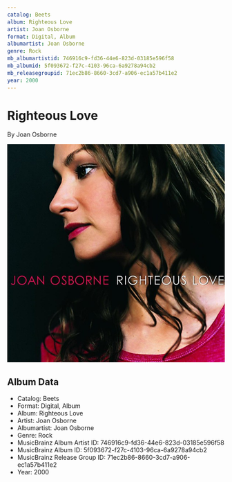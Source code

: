 ```yaml
---
catalog: Beets
album: Righteous Love
artist: Joan Osborne
format: Digital, Album
albumartist: Joan Osborne
genre: Rock
mb_albumartistid: 746916c9-fd36-44e6-823d-03185e596f58
mb_albumid: 5f093672-f27c-4103-96ca-6a9278a94cb2
mb_releasegroupid: 71ec2b86-8660-3cd7-a906-ec1a57b411e2
year: 2000
---
```


# Righteous Love

By Joan Osborne

![](../../assets/beetscovers/Joan_Osborne-Righteous_Love.jpg)

## Album Data

- Catalog: Beets
- Format: Digital, Album
- Album: Righteous Love
- Artist: Joan Osborne
- Albumartist: Joan Osborne
- Genre: Rock
- MusicBrainz Album Artist ID: 746916c9-fd36-44e6-823d-03185e596f58
- MusicBrainz Album ID: 5f093672-f27c-4103-96ca-6a9278a94cb2
- MusicBrainz Release Group ID: 71ec2b86-8660-3cd7-a906-ec1a57b411e2
- Year: 2000

